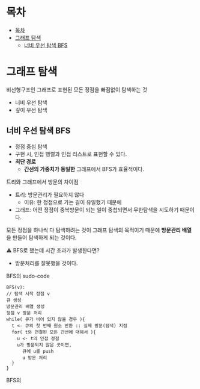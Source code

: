 # 목차 
- [목차](#목차)
- [그래프 탐색](#그래프-탐색)
  - [너비 우선 탐색 BFS](#너비-우선-탐색-bfs)

# 그래프 탐색

비선형구조인 그래프로 표현된 모든 정점을 빠짐없이 탐색하는 것

- 너비 우선 탐색
- 깊이 우선 탐색

## 너비 우선 탐색 BFS

- 정점 중심 탐색
- 구현 시, 인접 행렬과 인접 리스트로 표현할 수 있다.
- **최단 경로**
  - **간선의 가중치가 동일한** 그래프에서 BFS가 효율적이다.

트리와 그래프에서 방문의 차이점

- 트리: 방문관리가 필요하지 않다
  - 이유: 한 정점으로 가는 길이 유일했기 때문에
- 그래프: 어떤 정점이 중복방문이 되는 일이 중첩되면서 무한탐색을 시도하기 때문이다.

모든 정점을 하나씩 다 탐색하려는 것이 그래프 탐색의 목적이기 때문에 **방문관리 배열**을 만들어 탐색하게 되는 것이다.

⚠️ BFS로 했는데 시간 초과가 발생한다면?

- 방문처리를 잘못했을 것이다.

BFS의 sudo-code

```plain
BFS(v):
// 탐색 시작 정점 v
큐 생성
방문관리 배열 생성
정점 v 방문 처리
while( 큐가 비어 있지 않을 경우 ){
  t <- 큐의 첫 번째 원소 반환 :: 실제 방문(탐색) 지점
  for( t와 연결된 모든 간선에 대해서 ){
    u <- t의 인접 정점
    u가 방문되지 않은 곳이면,
      큐에 u를 push
      u 방문 처리
  }
}
```

BFS의 